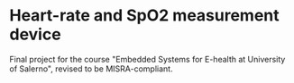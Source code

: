 # Heart-rate and SpO2 measurement device

Final project for the course "Embedded Systems for E-health at University of Salerno", revised to be MISRA-compliant.
